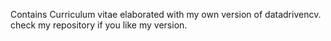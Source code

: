 Contains Curriculum vitae elaborated with my own version of datadrivencv. check my repository if you like my version.
